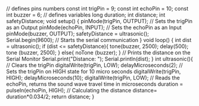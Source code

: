 // defines pins numbers
const int trigPin = 9;
const int echoPin = 10;
const int buzzer = 6;
// defines variables
long duration;
int distance;
int safetyDistance;
void setup() {
pinMode(trigPin, OUTPUT); // Sets the trigPin as an Output
pinMode(echoPin, INPUT); // Sets the echoPin as an Input
pinMode(buzzer, OUTPUT);
safetyDistance = ultrasonic();
Serial.begin(9600); // Starts the serial communication
}
void loop() {
int dist = ultrasonic();
if (dist <= safetyDistance){
 tone(buzzer, 2500);
 delay(500);
 tone (buzzer, 2500); 
}
else{
 noTone (buzzer);
}
// Prints the distance on the Serial Monitor
Serial.print("Distance: ");
Serial.println(dist);
}
int ultrasonic(){
// Clears the trigPin
digitalWrite(trigPin, LOW);
delayMicroseconds(2);
// Sets the trigPin on HIGH state for 10 micro seconds
digitalWrite(trigPin, HIGH);
delayMicroseconds(10);
digitalWrite(trigPin, LOW);
// Reads the echoPin, returns the sound wave travel time in microseconds
duration = pulseIn(echoPin, HIGH);
// Calculating the distance
distance= duration*0.034/2;
return distance;
}
